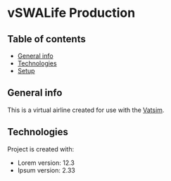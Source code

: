 # vSWALife Production

## Table of contents
* [General info](#general-info)
* [Technologies](#technologies)
* [Setup](#setup)

## General info
This is a virtual airline created for use with the [Vatsim](https://vatsim.net).
	
## Technologies
Project is created with:
* Lorem version: 12.3
* Ipsum version: 2.33
